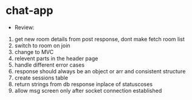 # chat-app

- Review:

1. get new room details from post response, dont make fetch room list
2. switch to room on join
3. change to MVC
4. relevent parts in the header page
5. handle different error cases
6. response should always be an object or arr and consistent structure
7. create sessions table
8. return strings from db response inplace of statuscoses
9. allow msg screen only after socket connection established
